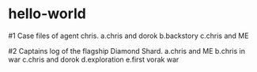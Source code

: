 # hello-world
#1 Case files of agent chris.
  a.chris and dorok
  b.backstory
  c.chris and ME

#2 Captains log of the flagship Diamond Shard.
  a.chris and ME
  b.chris in war
  c.chris and dorok
  d.exploration
  e.first vorak war
